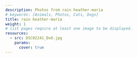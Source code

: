 ```yaml
---
description: Photos from rain heather-maria
# keywords: [Animals, Photos, Cats, Dogs]
title: rain heather-maria
weight: 1
# list pages require at least one image to be displayed.
resources:
  - src: DSC02241_DxO.jpg
    params:
      cover: true
---
```

